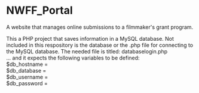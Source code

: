 # NWFF_Portal
A website that manages online submissions to a filmmaker's grant program.

This a PHP project that saves information in a MySQL database. Not included in this respository is the database or the .php file for connecting to the MySQL database. The needed file is titled:
databaselogin.php<br />
... and it expects the following variables to be defined:<br />
$db_hostname = <br />
$db_database = <br />
$db_username = <br />
$db_password = 
